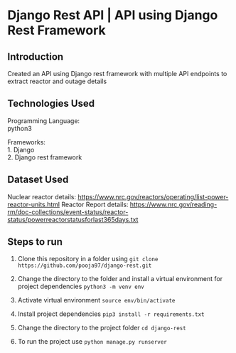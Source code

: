 # Django Rest API | API using Django Rest Framework

## Introduction

Created an API using Django rest framework with multiple API endpoints to extract reactor and outage details

## Technologies Used
Programming Language:<br>
    python3<br>

Frameworks:<br>
    1. Django<br>
    2. Django rest framework
    
## Dataset Used

Nuclear reactor details: https://www.nrc.gov/reactors/operating/list-power-reactor-units.html
Reactor Report details: https://www.nrc.gov/reading-rm/doc-collections/event-status/reactor-status/powerreactorstatusforlast365days.txt

## Steps to run

1. Clone this repository in a folder using 
```git clone https://github.com/pooja97/django-rest.git```

2. Change the directory to the folder and install a virtual environment for project dependencies 
``` python3 -m venv env ```

3. Activate virtual environment 
``` source env/bin/activate ```

4. Install project dependencies 
``` pip3 install -r requirements.txt ```

5. Change the directory to the project folder 
``` cd django-rest ```

6. To run the project use 
``` python manage.py runserver ```